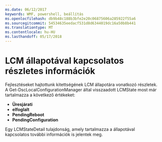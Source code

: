 ```yaml
---
ms.date: 06/12/2017
keywords: WMF, powershell, beállítás
ms.openlocfilehash: db9b48c188b3bfe2e20c06875606a285922f55a6
ms.sourcegitcommit: 54534635eedacf531d8d6344019dc16a50b8b441
ms.translationtype: MT
ms.contentlocale: hu-HU
ms.lasthandoff: 05/17/2018
---
```

# <a name="detailed-information-about-lcm-state"></a>LCM állapotával kapcsolatos részletes információk

Fejlesztéseket hajtottunk kitettségének LCM állapotára vonatkozó részletek. A Get-DscLocalConfigurationManager által visszaadott LCMState most már tartalmazza a következő értékeket:

* **Üresjárati**
* **elfoglalt**
* **PendingReboot**
* **PendingConfiguration**

Egy LCMStateDetail tulajdonság, amely tartalmazza a állapotával kapcsolatos további információk is jelentek meg.
